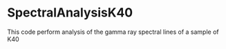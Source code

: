 # SpectralAnalysisK40
This code perform analysis  of the gamma ray spectral lines of a sample of K40
